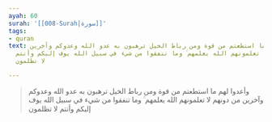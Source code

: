 ```yaml
---
ayah: 60
surah: '[[008-Surah|سورة]]'
tags:
- quran
text: وأعدوا لهم ما استطعتم من قوة ومن رباط الخيل ترهبون به عدو الله وعدوكم وآخرين
  من دونهم لا تعلمونهم الله يعلمهم ۚ وما تنفقوا من شيء في سبيل الله يوف إليكم وأنتم
  لا تظلمون

---
```

> وأعدوا لهم ما استطعتم من قوة ومن رباط الخيل ترهبون به عدو الله وعدوكم وآخرين من دونهم لا تعلمونهم الله يعلمهم ۚ وما تنفقوا من شيء في سبيل الله يوف إليكم وأنتم لا تظلمون
